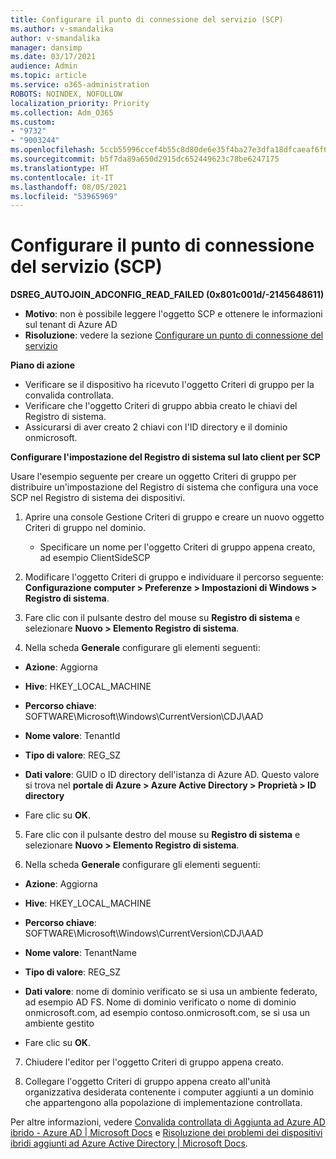 ```yaml
---
title: Configurare il punto di connessione del servizio (SCP)
ms.author: v-smandalika
author: v-smandalika
manager: dansimp
ms.date: 03/17/2021
audience: Admin
ms.topic: article
ms.service: o365-administration
ROBOTS: NOINDEX, NOFOLLOW
localization_priority: Priority
ms.collection: Adm_O365
ms.custom:
- "9732"
- "9003244"
ms.openlocfilehash: 5ccb55996ccef4b55c8d80de6e35f4ba27e3dfa18dfcaeaf6f6ad1c54b6bb376
ms.sourcegitcommit: b5f7da89a650d2915dc652449623c78be6247175
ms.translationtype: HT
ms.contentlocale: it-IT
ms.lasthandoff: 08/05/2021
ms.locfileid: "53965969"
---
```

# <a name="configure-service-connection-point-scp"></a>Configurare il punto di connessione del servizio (SCP)

**DSREG_AUTOJOIN_ADCONFIG_READ_FAILED (0x801c001d/-2145648611)**

- **Motivo**: non è possibile leggere l'oggetto SCP e ottenere le informazioni sul tenant di Azure AD
- **Risoluzione**: vedere la sezione [Configurare un punto di connessione del servizio](https://docs.microsoft.com/azure/active-directory/devices/hybrid-azuread-join-federated-domains#configure-hybrid-azure-ad-join)


**Piano di azione**

- Verificare se il dispositivo ha ricevuto l'oggetto Criteri di gruppo per la convalida controllata.
- Verificare che l'oggetto Criteri di gruppo abbia creato le chiavi del Registro di sistema.
- Assicurarsi di aver creato 2 chiavi con l'ID directory e il dominio onmicrosoft.

**Configurare l'impostazione del Registro di sistema sul lato client per SCP**

Usare l'esempio seguente per creare un oggetto Criteri di gruppo per distribuire un'impostazione del Registro di sistema che configura una voce SCP nel Registro di sistema dei dispositivi.

1. Aprire una console Gestione Criteri di gruppo e creare un nuovo oggetto Criteri di gruppo nel dominio.
     - Specificare un nome per l'oggetto Criteri di gruppo appena creato, ad esempio ClientSideSCP

2. Modificare l'oggetto Criteri di gruppo e individuare il percorso seguente: **Configurazione computer > Preferenze > Impostazioni di Windows > Registro di sistema**.

3. Fare clic con il pulsante destro del mouse su **Registro di sistema** e selezionare **Nuovo > Elemento Registro di sistema**.

4. Nella scheda **Generale** configurare gli elementi seguenti:
  
- **Azione**: Aggiorna
    
- **Hive**: HKEY_LOCAL_MACHINE
    
- **Percorso chiave**: SOFTWARE\Microsoft\Windows\CurrentVersion\CDJ\AAD
    
- **Nome valore**: TenantId
    
- **Tipo di valore**: REG_SZ
    
- **Dati valore**: GUID o ID directory dell'istanza di Azure AD. Questo valore si trova nel **portale di Azure > Azure Active Directory > Proprietà > ID directory**
 
- Fare clic su **OK**.
 
5. Fare clic con il pulsante destro del mouse su **Registro di sistema** e selezionare **Nuovo > Elemento Registro di sistema**.

6. Nella scheda **Generale** configurare gli elementi seguenti:
  
- **Azione**: Aggiorna
    
- **Hive**: HKEY_LOCAL_MACHINE
    
- **Percorso chiave**: SOFTWARE\Microsoft\Windows\CurrentVersion\CDJ\AAD
    
- **Nome valore**: TenantName
    
- **Tipo di valore**: REG_SZ
    
- **Dati valore**: nome di dominio verificato se si usa un ambiente federato, ad esempio AD FS. Nome di dominio verificato o nome di dominio onmicrosoft.com, ad esempio contoso.onmicrosoft.com, se si usa un ambiente gestito

- Fare clic su **OK**.

7. Chiudere l'editor per l'oggetto Criteri di gruppo appena creato.

8. Collegare l'oggetto Criteri di gruppo appena creato all'unità organizzativa desiderata contenente i computer aggiunti a un dominio che appartengono alla popolazione di implementazione controllata.

Per altre informazioni, vedere [Convalida controllata di Aggiunta ad Azure AD ibrido - Azure AD | Microsoft Docs](https://docs.microsoft.com/azure/active-directory/devices/hybrid-azuread-join-control) e [Risoluzione dei problemi dei dispositivi ibridi aggiunti ad Azure Active Directory | Microsoft Docs](https://docs.microsoft.com/azure/active-directory/devices/troubleshoot-hybrid-join-windows-current).









